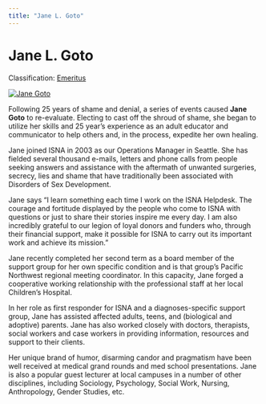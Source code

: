 ```yaml
---
title: "Jane L. Goto"
---
```


# Jane L. Goto

Classification: [Emeritus][1]

[![Jane Goto](/files/images/jane_0.jpg)][2]

Following 25 years of shame and denial, a series of events caused **Jane Goto** to re-evaluate. Electing to cast off the shroud of shame, she began to utilize her skills and 25 year’s experience as an adult educator and communicator to help others and, in the process, expedite her own healing.

Jane joined ISNA in 2003 as our Operations Manager in Seattle. She has fielded several thousand e-mails, letters and phone calls from people seeking answers and assistance with the aftermath of unwanted surgeries, secrecy, lies and shame that have traditionally been associated with Disorders of Sex Development.

Jane says “I learn something each time I work on the ISNA Helpdesk. The courage and fortitude displayed by the people who come to ISNA with questions or just to share their stories inspire me every day. I am also incredibly grateful to our legion of loyal donors and funders who, through their financial support, make it possible for ISNA to carry out its important work and achieve its mission.”

Jane recently completed her second term as a board member of the support group for her own specific condition and is that group’s Pacific Northwest regional meeting coordinator. In this capacity, Jane forged a cooperative working relationship with the professional staff at her local Children’s Hospital.

In her role as first responder for ISNA and a diagnoses-specific support group, Jane has assisted affected adults, teens, and (biological and adoptive) parents. Jane has also worked closely with doctors, therapists, social workers and case workers in providing information, resources and support to their clients.

Her unique brand of humor, disarming candor and pragmatism have been well received at medical grand rounds and med school presentations. Jane is also a popular guest lecturer at local campuses in a number of other disciplines, including Sociology, Psychology, Social Work, Nursing, Anthropology, Gender Studies, etc.

[1]: /about/emeritus
[2]: /node/886
